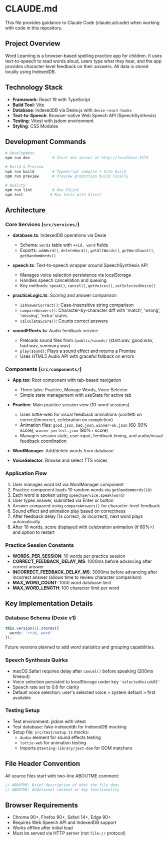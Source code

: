 # CLAUDE.md

This file provides guidance to Claude Code (claude.ai/code) when working with code in this repository.

## Project Overview

Word Learning is a browser-based spelling practice app for children. It uses text-to-speech to read words aloud, users type what they hear, and the app provides character-level feedback on their answers. All data is stored locally using IndexedDB.

## Technology Stack

- **Framework**: React 19 with TypeScript
- **Build Tool**: Vite
- **Database**: IndexedDB via Dexie.js with `dexie-react-hooks`
- **Text-to-Speech**: Browser-native Web Speech API (SpeechSynthesis)
- **Testing**: Vitest with jsdom environment
- **Styling**: CSS Modules

## Development Commands

```bash
# Development
npm run dev          # Start dev server at http://localhost:5173

# Build & Preview
npm run build        # TypeScript compile + Vite build
npm run preview      # Preview production build locally

# Quality
npm run lint         # Run ESLint
npm test            # Run tests with Vitest
```

## Architecture

### Core Services (`src/services/`)

- **database.ts**: IndexedDB operations via Dexie
  - Schema: `words` table with `++id, word` fields
  - Exports: `addWord()`, `deleteWord()`, `getAllWords()`, `getWordCount()`, `getRandomWords()`

- **speech.ts**: Text-to-speech wrapper around SpeechSynthesis API
  - Manages voice selection persistence via localStorage
  - Handles speech cancellation and queuing
  - Key methods: `speak()`, `cancel()`, `getVoices()`, `setSelectedVoice()`

- **practiceLogic.ts**: Scoring and answer comparison
  - `isAnswerCorrect()`: Case-insensitive string comparison
  - `compareAnswers()`: Character-by-character diff with 'match', 'wrong', 'missing', 'extra' states
  - `calculateScore()`: Counts correct answers

- **soundEffects.ts**: Audio feedback service
  - Preloads sound files from `/public/sounds/` (start.wav, good.wav, bad.wav, summary.wav)
  - `play(sound)`: Plays a sound effect and returns a Promise
  - Uses HTML5 Audio API with graceful fallback on errors

### Components (`src/components/`)

- **App.tsx**: Root component with tab-based navigation
  - Three tabs: Practice, Manage Words, Voice Selector
  - Simple state management with useState for active tab

- **Practice**: Main practice session view (10-word sessions)
  - Uses lottie-web for visual feedback animations (confetti on correct/incorrect, celebration on completion)
  - Animation files: `good.json`, `bad.json`, `winner-ok.json` (60-90% score), `winner-perfect.json` (90%+ score)
  - Manages session state, user input, feedback timing, and audio/visual feedback coordination

- **WordManager**: Add/delete words from database

- **VoiceSelector**: Browse and select TTS voices

### Application Flow

1. User manages word list via WordManager component
2. Practice component loads 10 random words via `getRandomWords(10)`
3. Each word is spoken using `speechService.speak(word)`
4. User types answer, submitted via Enter or button
5. Answer compared using `compareAnswers()` for character-level feedback
6. Sound effect and animation play based on correctness
7. After feedback delay (1s correct, 3s incorrect), next word plays automatically
8. After 10 words, score displayed with celebration animation (if 60%+) and option to restart

### Practice Session Constants

- **WORDS_PER_SESSION**: 10 words per practice session
- **CORRECT_FEEDBACK_DELAY_MS**: 1000ms before advancing after correct answer
- **INCORRECT_FEEDBACK_DELAY_MS**: 3000ms before advancing after incorrect answer (allows time to review character comparison)
- **MAX_WORD_COUNT**: 1000 word database limit
- **MAX_WORD_LENGTH**: 100 character limit per word

## Key Implementation Details

### Database Schema (Dexie v1)

```typescript
this.version(1).stores({
  words: '++id, word'
});
```

Future versions planned to add word statistics and grouping capabilities.

### Speech Synthesis Quirks

- macOS Safari requires delay after `cancel()` before speaking (200ms timeout)
- Voice selection persisted to localStorage under key `'selectedVoiceURI'`
- Speech rate set to 0.8 for clarity
- Default voice selection: user's selected voice > system default > first available

### Testing Setup

- Test environment: jsdom with vitest
- Test database: fake-indexeddb for IndexedDB mocking
- Setup file: `src/test/setup.ts` mocks:
  - `Audio` element for sound effects testing
  - `lottie-web` for animation testing
  - Imports `@testing-library/jest-dom` for DOM matchers

## File Header Convention

All source files start with two-line ABOUTME comment:
```typescript
// ABOUTME: Brief description of what the file does
// ABOUTME: Additional context or key functionality
```

## Browser Requirements

- Chrome 90+, Firefox 90+, Safari 14+, Edge 90+
- Requires Web Speech API and IndexedDB support
- Works offline after initial load
- Must be served via HTTP server (not `file://` protocol)
